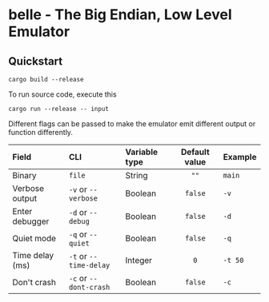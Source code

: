 # belle - The Big Endian, Low Level Emulator

## Quickstart


```cargo build --release```

To run source code, execute this

```cargo run --release -- input```

Different flags can be passed to make the emulator emit different output or function differently.


| Field          | CLI                 | Variable type | Default value | Example    |
| :------------- | :------------------ | :------------ | :-----------: | :--------- |
| Binary         | `file`              | String        | `""`          | `main`     |
| Verbose output | `-v` or `--verbose` | Boolean       | `false`       | `-v`       |
| Enter debugger | `-d` or `--debug`   | Boolean       | `false`       | `-d`       |
| Quiet mode     | `-q` or `--quiet`   | Boolean       | `false`       | `-q`       |
| Time delay (ms) | `-t` or `--time-delay`    | Integer       | `0`       | `-t 50`       |
| Don't crash    | `-c` or `--dont-crash` | Boolean | `false` | `-c` |

